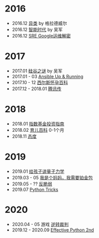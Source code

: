 # 2016
- 2016.12 [异类](https://book.douban.com/subject/25863621/) by 格拉德威尔
- 2016.12 [智能时代](https://book.douban.com/subject/26838557/) by 吴军
- 2016.12 [SRE Google运维解密](https://book.douban.com/subject/26875239/)

# 2017
- 2017.01 [硅谷之谜](https://book.douban.com/subject/26665230/) by 吴军
- 2017.01 - 03 [Ansible Up & Running](https://www.amazon.de/Ansible-Up-Running-Lorin-Hochstein/dp/1491915323)
- 2017.10 - 12 [西尔斯怀孕百科](https://book.douban.com/subject/3655433/)
- 2017.12 - 2018.01 [腾讯传](https://book.douban.com/subject/26929955/)

# 2018
- 2018.01 [指数基金投资指南](https://book.douban.com/subject/27204860/)
- 2018.02 [育儿百科](https://book.douban.com/subject/1101921/) 0-1个月
- 2018.11 [态度](https://book.douban.com/subject/30346218/)

# 2019
- 2019.01 [给孩子讲量子力学](https://book.douban.com/subject/26953160/)
- 2019.03 - 05 [我是个妈妈，我需要铂金包](https://book.douban.com/subject/26320194/)
- 2019.05 - ?? [反脆弱](https://book.douban.com/subject/25782902/)
- 2019.07 [Python Tricks](https://www.amazon.de/Python-Tricks-Buffet-Awesome-Features/dp/1775093301)

# 2020
- 2020.04 - 05 游戏 [逆转裁判](https://www.oldmanemu.net/)
- 2019.12 - 2020.09 [Effective Python 2nd](https://www.amazon.de/Effective-Python-Specific-Software-Development/dp/0134853989/ref=sr_1_1?__mk_de_DE=%C3%85M%C3%85%C5%BD%C3%95%C3%91&dchild=1&keywords=Effective+Python&qid=1599737473&sr=8-1)